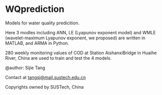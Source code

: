 # WQprediction
Models for water quality predicition.

Here 3 modles including ANN, LE (Lyapunov exponent model) and WMLE (wavelet-maximum Lyapunov exponent, we proposed) are written in MATLAB, and ARMA in Python.

280 weekly monitoring values of COD at Station AishanxiBridge in Huaihe River, China are used to train and test the 4 models.

@author: Sijie Tang

Contact at tangsj@mail.sustech.edu.cn

Copyrights owned by SUSTech, China
